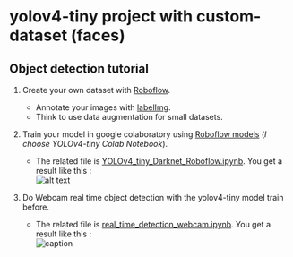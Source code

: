 # yolov4-tiny project with custom-dataset (faces)

## **Object detection tutorial**

1. Create your own dataset with [Roboflow](https://roboflow.com/).
   - Annotate your images with [labelImg](https://github.com/mathieu34/yolov4_custom-dataset_webcam/tree/master/labelImg).
   - Think to use data augmentation for small datasets.
2. Train your model in google colaboratory using [Roboflow models](https://models.roboflow.com/) (*I choose YOLOv4-tiny Colab Notebook*).  
   - The related file is [YOLOv4_tiny_Darknet_Roboflow.ipynb](https://github.com/mathieu34/yolov4_custom-dataset_webcam/blob/master/YOLOv4_tiny_Darknet_Roboflow.ipynb). 
     You get a result like this :  
![alt text](https://github.com/mathieu34/yolov4_custom-dataset_webcam/blob/master/predictions.png?raw=true)

3. Do Webcam real time object detection with the yolov4-tiny model train before. 
   - The related file is [real_time_detection_webcam.ipynb](https://github.com/mathieu34/yolov4_custom-dataset_webcam/blob/master/real_time_detection_webcam.ipynb). 
     You get a result like this :  
![caption](https://github.com/mathieu34/yolov4_custom-dataset_webcam/blob/master/myface.gif)

